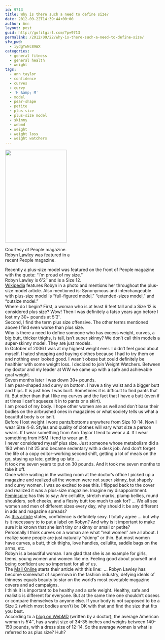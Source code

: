 ```yaml
---
id: 9713
title: Why is there such a need to define size?
date: 2012-09-22T14:39:44+00:00
author: Ann
layout: post
guid: http://gofitgirl.com/?p=9713
permalink: /2012/09/22/why-is-there-such-a-need-to-define-size/
sfw_pwd:
  - iydgYwNc89WX
categories:
  - general fitness
  - general health
  - weight
tags:
  - ann taylor
  - confidence
  - curves
  - curvy
  - 'H &amp; M'
  - model
  - pear-shape
  - petite
  - plus size
  - plus-size model
  - skinny
  - webmd
  - weight
  - weight loss
  - weight watchers
---
```

<div id="attachment_9714" style="width: 210px" class="wp-caption alignleft">
  <a href="http://gofitgirl.com/?attachment_id=9714" rel="attachment wp-att-9714"><img class="size-medium wp-image-9714" title="plus size" src="http://gofitgirl.com/wp-content/uploads/2012/09/plus-size-200x300.jpg" alt="" width="200" height="300" /></a>
  
  <p class="wp-caption-text">
    Courtesy of People magazine.<br />Robyn Lawley was featured in a recent People magazine.
  </p>
</div>

  
Recently a plus-size model was featured on the front of People magazine with the quote: &#8220;I&#8217;m proud of my size.&#8221;  
Robyn Lawley is 6&#8217;2&#8243; and is a Size 12.  
[Wikipedia](http://en.wikipedia.org/wiki/Plus-size_model) features Robyn in a photo and mentions her throughout the plus-size model article. Also mentioned is: Synonymous and interchangeable with plus-size model is &#8220;full-figured model,&#8221; &#8220;extended-sizes model,&#8221; and &#8220;outsize model.&#8221;  
Where do I begin? First, a woman who is at least 6 feet tall and a Size 12 is considered plus size? Wow! Then I was definitely a fatso years ago before I lost my 30+ pounds at 5&#8217;3&#8243;.  
Second, I find the term plus size offensive. The other terms mentioned above I find even worse than plus size.  
Why is there a need to define someone who has excess weight, curves, a big butt, thicker thighs, is tall, isn&#8217;t super skinny? We don&#8217;t call thin models a super-skinny model. They are just models.  
In October of 2006 I was at my highest weight ever. I didn&#8217;t feel good about myself. I hated shopping and buying clothes because I had to try them on and nothing ever looked good. I wasn&#8217;t obese but could definitely be healthier with some weight loss. I decided to join Weight Watchers. Between my doctor and my leader at WW we came up with a safe and achievable goal weight.  
Seven months later I was down 30+ pounds.  
I am pear-shaped and curvy on bottom. I have a tiny waist and a bigger butt and hips. It is just how I was built. Sometimes it is difficult to find pants that fit. But other than that I like my curves and the fact that I have a butt (even if at times I can&#8217;t squeeze it in to pants or a skirt).  
I am proud of my body. I hope other women are as well and don&#8217;t base their bodies on the airbrushed ones in magazines or what society tells us what a beautiful body is or isn&#8217;t.  
Before I lost weight I wore pants/bottoms anywhere from Size 10-14. Now I wear Size 4-8. Styles and quality of clothes will vary what size a person wears. If I wear something from Ann Taylor I tend to wear a 4. If I wear something from H&M I tend to wear an 8.  
I never considered myself plus size. Just someone whose metabolism did a 180 when I hit 25 and became sedentary with a desk job. And don&#8217;t forget the life of a copy editor&#8211;working second shift, getting a lot of meals on the go, staying up late, getting up late …  
It took me seven years to put on 30 pounds. And it took me seven months to take it off.  
Once while waiting in the waiting room at the doctor&#8217;s office I picked up a magazine and realized all the women were not super skinny, but shapely and curvy women. I was so excited to see this. I flipped back to the cover and realized it was a plus-size magazine. Imagine my disappointment.  
[Feminspire](http://feminspire.com/why-the-term-plus-size-should-be-out-of-fashion/) has this to say: Are cellulite, stretch marks, plump bellies, round shoulders, soft cheeks, and a fleshy butt too much to ask for? &#8230; We all see women and men of different sizes every day, why should it be any different in ads and magazine spreads?  
As [this article](http://www.dailymail.co.uk/femail/article-2198766/Confidence-really-sexy-How-plus-size-Vogue-cover-girl-Robyn-Lawley-learned-love-body.html) states, confidence is definitely sexy. I totally agree &#8230; but why is it necessary to to put a label on Robyn? And why is it important to make sure it is known that she isn&#8217;t tiny or skinny or small or petite?  
Personally I think curves on a woman are what &#8220;real women&#8221; are all about. I realize some people are just naturally &#8220;skinny&#8221; or thin. But most women have curves, a butt, thick thighs, love handles, cellulite, saddle bags on the arms, etc.  
Robyn is a beautiful woman. I am glad that she is an example for girls, teens, young women and women like me. Feeling good about yourself and being confident are so important for all of us.  
The [Mail Online](http://www.dailymail.co.uk/femail/article-2198766/Confidence-really-sexy-How-plus-size-Vogue-cover-girl-Robyn-Lawley-learned-love-body.html) starts their article with this line:  &#8230; Robyn Lawley has become somewhat of supernova in the fashion industry, defying ideals of thinness equals beauty to star on the world&#8217;s most covetable magazine covers and ad campaigns.  
I think it is important to be healthy and a safe weight. Healthy, safe and realistic is different for everyone. But at the same time one shouldn&#8217;t obsess or compare themselves to anyone else. If your body is not supposed to be a Size 2 (which most bodies aren&#8217;t) be OK with that and find the size that fits you best.  
According to a [blog on WebMD](http://blogs.webmd.com/pamela-peeke-md/2010/01/just-what-is-an-average-womans-size-anymore.html) (written by a doctor), the average American woman is 5’4″, has a waist size of 34-35 inches and weighs between 140-150 pounds, with a dress size of 12-14. So the average women is what is referred to as plus size? Huh?